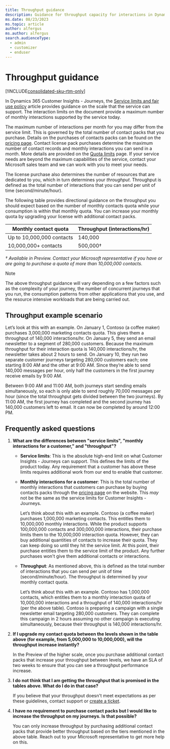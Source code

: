 ```yaml
---
title: Throughput guidance
description: Guidance for throughput capacity for interactions in Dynamics 365 Customer Insights - Journeys.
ms.date: 08/23/2023
ms.topic: article
author: alfergus
ms.author: alfergus
search.audienceType: 
  - admin
  - customizer
  - enduser
---
```


# Throughput guidance

[!INCLUDE[consolidated-sku-rtm-only](./includes/consolidated-sku-rtm-only.md)]

In Dynamics 365 Customer Insights - Journeys, the [Service limits and fair use policy](fair-use-policy.md) article provides guidance on the scale that the service can support. The interaction limits on the document provide a maximum number of monthly interactions supported by the service today.

The maximum number of interactions per month for you may differ from the service limit. This is governed by the total number of contact packs that you purchase. Details on the purchases of contacts packs can be found on the [pricing page](https://dynamics.microsoft.com/marketing/pricing/). Contact license pack purchases determine the maximum number of contact records and monthly interactions you can send in a month. More details are provided on the [Quota limits](quota-management.md) page. If your service needs are beyond the maximum capabilities of the service, contact your Microsoft sales team and we can work with you to meet your needs.

The license purchase also determines the number of resources that are dedicated to you, which in turn determines your *throughput*. Throughput is defined as the total number of interactions that you can send per unit of time (second/minute/hour).

The following table provides directional guidance on the throughput you should expect based on the number of monthly contacts quota while your consumption is within that monthly quota. You can increase your monthly quota by upgrading your license with additional contact packs.

| Monthly contact quota     | Throughput (interactions/hr) |
|---------------------------|------------------------------|
| Up to 10,000,000 contacts | 140,000                      |
| 10,000,000+ contacts      | 500,000†                     |

*† Available in Preview. Contact your Microsoft representative if you have or are going to purchase a quota of more than 10,000,000 contacts.*

> [!NOTE]
> The above throughput guidance will vary depending on a few factors such as the complexity of your journey, the number of concurrent journeys that you run, the consumption patterns from other applications that you use, and the resource intensive workloads that are being carried out.

## Throughput example scenario

Let’s look at this with an example. On January 1, Contoso (a coffee maker) purchases 3,000,000 marketing contacts quota. This gives them a throughput of 140,000 interactions/hr. On January 5, they send an email newsletter to a segment of 280,000 customers. Because the maximum throughput for their interaction quota is 140,000 interactions/hr, the newsletter takes about 2 hours to send. On January 10, they run two separate customer journeys targeting 280,000 customers each; one starting 8:00 AM and the other at 9:00 AM. Since they’re able to send 140,000 messages per hour, only half the customers in the first journey receive emails by 9:00 AM.

Between 9:00 AM and 11:00 AM, both journeys start sending emails simultaneously, so each is only able to send roughly 70,000 messages per hour (since the total throughput gets divided between the two journeys). By 11:00 AM, the first journey has completed and the second journey has 140,000 customers left to email. It can now be completed by around 12:00 PM.

## Frequently asked questions

1. **What are the differences between "service limits", "monthly interactions for a customer," and "throughput"?**

    - **Service limits**: This is the absolute high-end limit on what Customer Insights - Journeys can support. This defines the limits of the product today. Any requirement that a customer has above these limits requires additional work from our end to enable that customer.
    - **Monthly interactions for a customer**: This is the total number of monthly interactions that customers can purchase by buying contacts packs through the [pricing page](https://dynamics.microsoft.com/marketing/pricing/) on the website. This *may* not be the same as the service limits for Customer Insights - Journeys.
    
        Let’s think about this with an example. Contoso (a coffee maker) purchases 1,000,000 marketing contacts. This entitles them to 10,000,000 monthly interactions. While the product supports 100,000,000 contacts and 300,000,000 interactions, their purchase limits them to the 10,000,000 interaction quota. However, they can buy additional quantities of contacts to increase their quota. They can keep doing so until they hit the service limit. At this point, their purchase entitles them to the service limit of the product. Any further purchases won't give them additional contacts or interactions.
    - **Throughput**: As mentioned above, this is defined as the total number of interactions that you can send per unit of time (second/minute/hour). The throughput is determined by your monthly contact quota.

        Let’s think about this with an example. Contoso has 1,000,000 contacts, which entitles them to a monthly interaction quota of 10,000,000 interactions and a throughput of 140,000 interactions/hr (per the above table). Contoso is preparing a campaign with a single newsletter email targeting 280,000 customers. They can complete this campaign in 2 hours assuming no other campaign is executing simultaneously, because their throughput is 140,000 interactions/hr.

1. **If I upgrade my contact quota between the levels shown in the table above (for example, from 5,000,000 to 10,000,000), will the throughput increase instantly?**

    In the Preview of the higher scale, once you purchase additional contact packs that increase your throughput between levels, we have an SLA of two weeks to ensure that you can see a throughput performance increase.

1. **I do not think that I am getting the throughput that is promised in the tables above. What do I do in that case?**

    If you believe that your throughput doesn't meet expectations as per these guidelines, contact support or [create a ticket](/power-platform/admin/get-help-support).

1. **I have no requirement to purchase contact packs but I would like to increase the throughput on my journeys. Is that possible?**

    You can only increase throughput by purchasing additional contact packs that provide better throughput based on the tiers mentioned in the above table. Reach out to your Microsoft representative to get more help on this.
